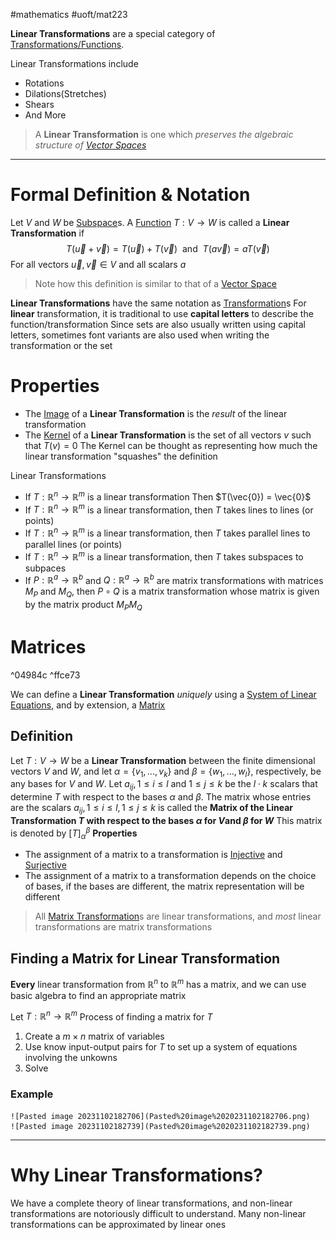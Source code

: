 #mathematics #uoft/mat223 

**Linear Transformations** are a special category of [Transformations/Functions](Transformation.md).

Linear Transformations include
- Rotations
- Dilations(Stretches)
- Shears
- And More

>A **Linear Transformation** is one which *preserves the algebraic structure of [Vector Spaces](../MAT224/MAT224%20Notes/Vector%20Space.md)*

---

# Formal Definition & Notation
Let $V$ and $W$ be [Subspace](Subspace.md)s. A [Function](../MAT235/Notes/Function.md) $T:V\rightarrow W$ is called a **Linear Transformation** if $$T(\vec{u}+\vec{v})=T(\vec{u})+T(\vec{v}) \ \text{ and } \ T(a\vec{v}) = aT(\vec{v})$$
For all vectors $\vec{u},\vec{v} \in V$ and all scalars $a$

> Note how this definition is similar to that of a [Vector Space](../MAT224/MAT224%20Notes/Vector%20Space.md)

**Linear Transformations** have the same notation as [Transformation](Transformation.md)s
For **linear** transformation, it is traditional to use **capital letters** to describe the function/transformation
	Since sets are also usually written using capital letters, sometimes font variants are also used when writing the transformation or the set


# Properties
- The [Image](Image.md) of a **Linear Transformation** is the *result* of the linear transformation
- The [Kernel](../MAT224/MAT224%20Notes/Kernel.md) of a **Linear Transformation** is the set of all vectors $v$ such that $T(v)=0$
	The Kernel can be thought as representing how much the linear transformation "squashes" the definition

Linear Transformations
- If $T:\mathbb{R}^{n}\rightarrow \mathbb{R}^{m}$ is a linear transformation Then $T(\vec{0}) = \vec{0}$
- If $T:\mathbb{R}^{n}\rightarrow \mathbb{R}^{m}$ is a linear transformation, then $T$ takes lines to lines (or points)
- If $T:\mathbb{R}^{n}\rightarrow \mathbb{R}^{m}$ is a linear transformation, then $T$ takes parallel lines to parallel lines (or points)
- If $T:\mathbb{R}^{n}\rightarrow \mathbb{R}^{m}$ is a linear transformation, then $T$ takes subspaces to subpaces
- If $P:\mathbb{R}^{a}\rightarrow \mathbb{R}^b$ and $Q:\mathbb{R}^{a}\rightarrow \mathbb{R}^b$ are matrix transformations with matrices $M_{P}$ and $M_{Q}$, then $P\circ Q$ is a matrix transformation whose matrix is given by the matrix product $M_P M_Q$ 

# Matrices
^04984c
^ffce73

We can define a **Linear Transformation** *uniquely* using a [System of Linear Equations](../MAT224/MAT224%20Notes/System%20of%20Linear%20Equations.md), and by extension, a [Matrix](../MAT224/MAT224%20Notes/Matrix.md)

## Definition
Let $T:V\rightarrow W$ be a **Linear Transformation** between the finite dimensional vectors $V$ and $W$, and let $\alpha=\{v_{1},...,v_{k}\}$ and $\beta=\{w_{1},...,w_{l}\}$, respectively, be any bases for $V$ and $W$. 
Let $a_{ij},1\leq i \leq l$ and $1\leq j \leq k$ be the $l\cdot k$ scalars that determine $T$ with respect to the bases $\alpha$ and $\beta$. The matrix whose entries are the scalars $a_{ij}, 1\leq i \leq l, 1\leq j \leq k$ is called the **Matrix of the Linear Transformation $T$ with respect to the bases $\alpha$ for $V$and $\beta$ for $W$**
	This matrix is denoted by $[T]_\alpha^\beta$ 
**Properties**
- The assignment of a matrix to a transformation is [Injective](../MAT224/MAT224%20Notes/Injective.md) and [Surjective](Surjective)
- The assignment of a matrix to a transformation depends on the choice of bases, if the bases are different, the matrix representation will be different

> All [Matrix Transformation](Matrix%20Transformation.md)s are linear transformations, and *most* linear transformations are matrix transformations


## Finding a Matrix for Linear Transformation
**Every** linear transformation from $\mathbb{R}^{n}$ to $\mathbb{R}^{m}$ has a matrix, and we can use basic algebra to find an appropriate matrix

Let $T:\mathbb{R}^{n}\rightarrow\mathbb{R}^{m}$ 
Process of finding a matrix for $T$
1. Create a $m \times n$ matrix of variables
2. Use know input-output pairs for $T$ to set up a system of equations involving the unkowns
3. Solve
### Example
	![Pasted image 20231102182706](Pasted%20image%2020231102182706.png)
	![Pasted image 20231102182739](Pasted%20image%2020231102182739.png)
---

# Why Linear Transformations?
We have a complete theory of linear transformations, and non-linear transformations are notoriously difficult to understand. Many non-linear transformations can be approximated by linear ones
